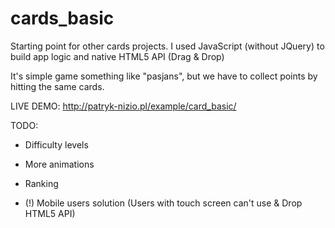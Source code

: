 # cards_basic
Starting point for other cards projects. I used JavaScript (without JQuery) to build app logic and native HTML5 API (Drag &amp; Drop)

It's simple game something like "pasjans", but we have to collect points by hitting the same cards. 


LIVE DEMO:
http://patryk-nizio.pl/example/card_basic/


TODO:
- Difficulty levels
- More animations
- Ranking

- (!) Mobile users solution (Users with touch screen can't use  & Drop HTML5 API) 
